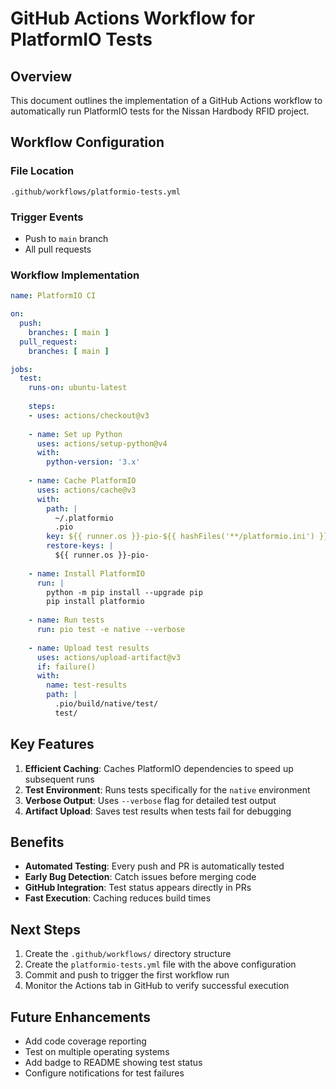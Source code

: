 # GitHub Actions Workflow for PlatformIO Tests

## Overview
This document outlines the implementation of a GitHub Actions workflow to automatically run PlatformIO tests for the Nissan Hardbody RFID project.

## Workflow Configuration

### File Location
`.github/workflows/platformio-tests.yml`

### Trigger Events
- Push to `main` branch
- All pull requests

### Workflow Implementation

```yaml
name: PlatformIO CI

on:
  push:
    branches: [ main ]
  pull_request:
    branches: [ main ]

jobs:
  test:
    runs-on: ubuntu-latest
    
    steps:
    - uses: actions/checkout@v3
    
    - name: Set up Python
      uses: actions/setup-python@v4
      with:
        python-version: '3.x'
    
    - name: Cache PlatformIO
      uses: actions/cache@v3
      with:
        path: |
          ~/.platformio
          .pio
        key: ${{ runner.os }}-pio-${{ hashFiles('**/platformio.ini') }}
        restore-keys: |
          ${{ runner.os }}-pio-
    
    - name: Install PlatformIO
      run: |
        python -m pip install --upgrade pip
        pip install platformio
    
    - name: Run tests
      run: pio test -e native --verbose
    
    - name: Upload test results
      uses: actions/upload-artifact@v3
      if: failure()
      with:
        name: test-results
        path: |
          .pio/build/native/test/
          test/
```

## Key Features

1. **Efficient Caching**: Caches PlatformIO dependencies to speed up subsequent runs
2. **Test Environment**: Runs tests specifically for the `native` environment
3. **Verbose Output**: Uses `--verbose` flag for detailed test output
4. **Artifact Upload**: Saves test results when tests fail for debugging

## Benefits

- **Automated Testing**: Every push and PR is automatically tested
- **Early Bug Detection**: Catch issues before merging code
- **GitHub Integration**: Test status appears directly in PRs
- **Fast Execution**: Caching reduces build times

## Next Steps

1. Create the `.github/workflows/` directory structure
2. Create the `platformio-tests.yml` file with the above configuration
3. Commit and push to trigger the first workflow run
4. Monitor the Actions tab in GitHub to verify successful execution

## Future Enhancements

- Add code coverage reporting
- Test on multiple operating systems
- Add badge to README showing test status
- Configure notifications for test failures